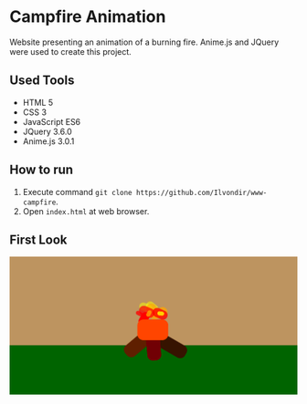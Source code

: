 # Campfire Animation
Website presenting an animation of a burning fire. Anime.js and JQuery were used to create this project.

## Used Tools
- HTML 5
- CSS 3
- JavaScript ES6
- JQuery 3.6.0
- Anime.js 3.0.1

## How to run
1. Execute command `git clone https://github.com/Ilvondir/www-campfire`.
2. Open `index.html` at web browser.

## First Look
![firstlook](img/firstlook.png?raw=true)
